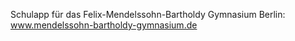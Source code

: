 Schulapp für das Felix-Mendelssohn-Bartholdy Gymnasium Berlin: www.mendelssohn-bartholdy-gymnasium.de